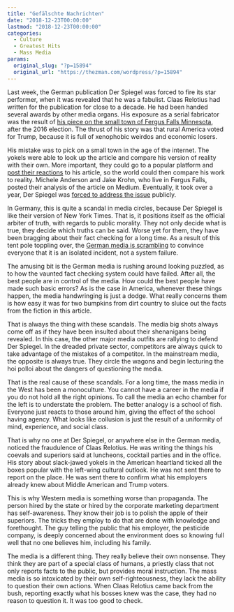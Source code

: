 ```yaml
---
title: "Gefälschte Nachrichten"
date: "2018-12-23T00:00:00"
lastmod: "2018-12-23T00:00:00"
categories:
  - Culture
  - Greatest Hits
  - Mass Media
params:
  original_slug: "?p=15894"
  original_url: "https://thezman.com/wordpress/?p=15894"
---
```


Last week, the German publication Der Spiegel was forced to fire its
star performer, when it was revealed that he was a fabulist. Claas
Relotius had written for the publication for close to a decade. He had
been handed several awards by other media organs. His exposure as a
serial fabricator was the result of [his piece on the small town
of Fergus Falls
Minnesota](https://magazin.spiegel.de/SP/2017/13/150231550/index.html),
after the 2016 election. The thrust of his story was that rural America
voted for Trump, because it is full of xenophobic weirdos and economic
losers.

His mistake was to pick on a small town in the age of the internet. The
yokels were able to look up the article and compare his version of
reality with their own. More important, they could go to a popular
platform and [post their
reactions](https://medium.com/@micheleanderson/der-spiegel-journalist-messed-with-the-wrong-small-town-d92f3e0e01a7)
to his article, so the world could then compare his work to
reality. Michele Anderson and Jake Krohn, who live in Fergus Falls,
posted their analysis of the article on Medium. Eventually, it took over
a year, Der Spiegel was [forced to address the
issue](http://www.spiegel.de/international/zeitgeist/the-relotius-scandal-reaches-fergus-falls-in-america-a-1244944.html)
publicly.

In Germany, this is quite a scandal in media circles, because Der
Spiegel is like their version of New York Times. That is, it positions
itself as the official arbiter of truth, with regards to public
morality. They not only decide what is true, they decide which truths
can be said. Worse yet for them, they have been bragging about their
fact checking for a long time. As a result of this tent pole toppling
over, the [German media is
scrambling](https://www.theguardian.com/world/2018/dec/21/der-spiegel-to-run-23-page-special-on-reporter-who-faked-stories-claas-relotius)
to convince everyone that it is an isolated incident, not a system
failure.

The amusing bit is the German media is rushing around looking puzzled,
as to how the vaunted fact checking system could have failed. After all,
the best people are in control of the media. How could the best people
have made such basic errors? As is the case in America, whenever these
things happen, the media handwringing is just a dodge. What really
concerns them is how easy it was for two bumpkins from dirt country to
sluice out the facts from the fiction in this article.

That is always the thing with these scandals. The media big shots always
come off as if they have been insulted about their shenanigans being
revealed. In this case, the other major media outfits are rallying to
defend Der Spiegel. In the dreaded private sector, competitors are
always quick to take advantage of the mistakes of a competitor. In the
mainstream media, the opposite is always true. They circle the wagons
and begin lecturing the hoi polloi about the dangers of questioning the
media.

That is the real cause of these scandals. For a long time, the mass
media in the West has been a monoculture. You cannot have a career in
the media if you do not hold all the right opinions. To call the media
an echo chamber for the left is to understate the problem. The better
analogy is a school of fish. Everyone just reacts to those around him,
giving the effect of the school having agency. What looks like collusion
is just the result of a uniformity of mind, experience, and social
class.

That is why no one at Der Spiegel, or anywhere else in the German media,
noticed the fraudulence of Claas Relotius. He was writing the things his
coevals and superiors said at luncheons, cocktail parties and in the
office. His story about slack-jawed yokels in the American heartland
ticked all the boxes popular with the left-wing cultural outlook. He was
not sent there to report on the place. He was sent there to confirm what
his employers already knew about Middle American and Trump voters.

This is why Western media is something worse than propaganda. The person
hired by the state or hired by the corporate marketing department has
self-awareness. They know their job is to polish the apple of their
superiors. The tricks they employ to do that are done with knowledge and
forethought. The guy telling the public that his employer, the pesticide
company, is deeply concerned about the environment does so knowing full
well that no one believes him, including his family.

The media is a different thing. They really believe their own nonsense.
They think they are part of a special class of humans, a priestly class
that not only reports facts to the public, but provides moral
instruction. The mass media is so intoxicated by their own
self-righteousness, they lack the ability to question their own actions.
When Claas Relotius came back from the bush, reporting exactly what his
bosses knew was the case, they had no reason to question it. It was too
good to check.
